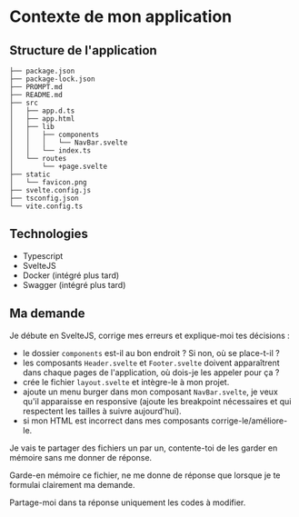 # Contexte de mon application

## Structure de l'application

```shell
├── package.json
├── package-lock.json
├── PROMPT.md
├── README.md
├── src
│   ├── app.d.ts
│   ├── app.html
│   ├── lib
│   │   ├── components
│   │   │   └── NavBar.svelte
│   │   └── index.ts
│   └── routes
│       └── +page.svelte
├── static
│   └── favicon.png
├── svelte.config.js
├── tsconfig.json
└── vite.config.ts
```

## Technologies

- Typescript
- SvelteJS
- Docker (intégré plus tard)
- Swagger (intégré plus tard)

## Ma demande

Je débute en SvelteJS, corrige mes erreurs et explique-moi tes décisions :

- le dossier `components` est-il au bon endroit ? Si non, où se place-t-il ?
- les composants `Header.svelte` et `Footer.svelte` doivent apparaîtrent dans chaque pages de l'application, où dois-je les appeler pour ça ?
- crée le fichier `layout.svelte` et intègre-le à mon projet.
- ajoute un menu burger dans mon composant `NavBar.svelte`, je veux qu'il apparaisse en responsive (ajoute les breakpoint nécessaires et qui respectent les tailles à suivre aujourd'hui).
- si mon HTML est incorrect dans mes composants corrige-le/améliore-le.

Je vais te partager des fichiers un par un, contente-toi de les garder en mémoire sans me donner de réponse.

Garde-en mémoire ce fichier, ne me donne de réponse que lorsque je te formulai clairement ma demande.

<!-- --------------------------------------------------------------------------------------- -->

Partage-moi dans ta réponse uniquement les codes à modifier.
